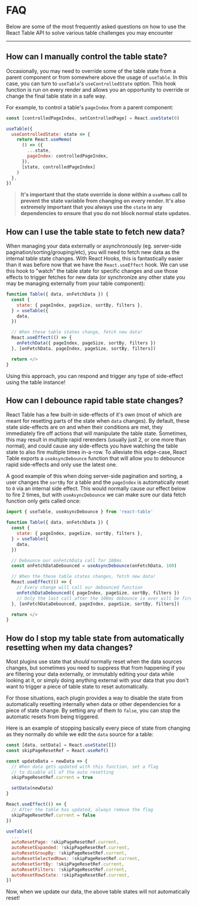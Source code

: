 # FAQ

Below are some of the most frequently asked questions on how to use the React Table API to solve various table challenges you may encounter

<hr/>

## How can I manually control the table state?

Occasionally, you may need to override some of the table state from a parent component or from somewhere above the usage of `useTable`. In this case, you can turn to `useTable`'s `useControlledState` option. This hook function is run on every render and allows you an opportunity to override or change the final table state in a safe way.

For example, to control a table's `pageIndex` from a parent component:

```js
const [controlledPageIndex, setControlledPage] = React.useState(0)

useTable({
  useControlledState: state => {
    return React.useMemo(
      () => ({
        ...state,
        pageIndex: controlledPageIndex,
      }),
      [state, controlledPageIndex]
    )
  },
})
```

> **It's important that the state override is done within a `useMemo` call to prevent the state variable from changing on every render. It's also extremely important that you always use the `state` in any dependencies to ensure that you do not block normal state updates.**

## How can I use the table state to fetch new data?

When managing your data externally or asynchronously (eg. server-side pagination/sorting/grouping/etc), you will need to fetch new data as the internal table state changes. With React Hooks, this is fantastically easier than it was before now that we have the `React.useEffect` hook. We can use this hook to "watch" the table state for specific changes and use those effects to trigger fetches for new data (or synchronize any other state you may be managing externally from your table component):

```js
function Table({ data, onFetchData }) {
  const {
    state: { pageIndex, pageSize, sortBy, filters },
  } = useTable({
    data,
  })

  // When these table states change, fetch new data!
  React.useEffect(() => {
    onFetchData({ pageIndex, pageSize, sortBy, filters })
  }, [onFetchData, pageIndex, pageSize, sortBy, filters])

  return </>
}
```

Using this approach, you can respond and trigger any type of side-effect using the table instance!

## How can I debounce rapid table state changes?

React Table has a few built-in side-effects of it's own (most of which are meant for resetting parts of the state when `data` changes). By default, these state side-effects are on and when their conditions are met, they immediately fire off actions that will manipulate the table state. Sometimes, this may result in multiple rapid rerenders (usually just 2, or one more than normal), and could cause any side-effects you have watching the table state to also fire multiple times in-a-row. To alleviate this edge-case, React Table exports a `useAsyncDebounce` function that will allow you to debounce rapid side-effects and only use the latest one.

A good example of this when doing server-side pagination and sorting, a user changes the `sortBy` for a table and the `pageIndex` is automatically reset to `0` via an internal side effect. This would normally cause our effect below to fire 2 times, but with `useAsyncDebounce` we can make sure our data fetch function only gets called once:

```js
import { useTable, useAsyncDebounce } from 'react-table'

function Table({ data, onFetchData }) {
  const {
    state: { pageIndex, pageSize, sortBy, filters },
  } = useTable({
    data,
  })

  // Debounce our onFetchData call for 100ms
  const onFetchDataDebounced = useAsyncDebounce(onFetchData, 100)

  // When the these table states changes, fetch new data!
  React.useEffect(() => {
    // Every change will call our debounced function
    onFetchDataDebounced({ pageIndex, pageSize, sortBy, filters })
    // Only the last call after the 100ms debounce is over will be fired!
  }, [onFetchDataDebounced, pageIndex, pageSize, sortBy, filters])

  return </>
}
```

## How do I stop my table state from automatically resetting when my data changes?

Most plugins use state that _should_ normally reset when the data sources changes, but sometimes you need to suppress that from happening if you are filtering your data externally, or immutably editing your data while looking at it, or simply doing anything external with your data that you don't want to trigger a piece of table state to reset automatically.

For those situations, each plugin provides a way to disable the state from automatically resetting internally when data or other dependencies for a piece of state change. By setting any of them to `false`, you can stop the automatic resets from being triggered.

Here is an example of stopping basically every piece of state from changing as they normally do while we edit the `data` source for a table:

```js
const [data, setData] = React.useState([])
const skipPageResetRef = React.useRef()

const updateData = newData => {
  // When data gets updated with this function, set a flag
  // to disable all of the auto resetting
  skipPageResetRef.current = true

  setData(newData)
}

React.useEffect(() => {
  // After the table has updated, always remove the flag
  skipPageResetRef.current = false
})

useTable({
  ...
  autoResetPage: !skipPageResetRef.current,
  autoResetExpanded: !skipPageResetRef.current,
  autoResetGroupBy: !skipPageResetRef.current,
  autoResetSelectedRows: !skipPageResetRef.current,
  autoResetSortBy: !skipPageResetRef.current,
  autoResetFilters: !skipPageResetRef.current,
  autoResetRowState: !skipPageResetRef.current,
})
```

Now, when we update our data, the above table states will not automatically reset!
